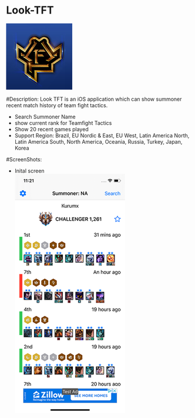 # Look-TFT
![alt tag](https://github.com/litwa-yuen/Look-TFT/blob/master/icon/LTFT%20180%20x%20180.jpg)

#Description:
Look TFT is an iOS application which can show summoner recent match history of team fight tactics.  
- Search Summoner Name 
- show current rank for Teamfight Tactics
- Show 20 recent games played
- Support Region: Brazil, EU Nordic & East, EU West, Latin America North, Latin America South, North America, Oceania, Russia, Turkey, Japan, Korea
 


#ScreenShots:
- Inital screen<br/>
![alt tag](https://github.com/litwa-yuen/Look-TFT/blob/master/screenshot/screenshot1.png)
